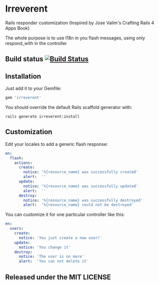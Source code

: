 # Irreverent

Rails responder customization (Inspired by Jose Valim's Crafting Rails 4 Apps Book)

The whole purpose is to use I18n in you flash messages, using only respond_with in the controller

## Build status [![Build Status](https://travis-ci.org/francocatena/irreverent.png?branch=master)](https://travis-ci.org/francocatena/irreverent)

## Installation

Just add it to your Gemfile:

```ruby
gem 'irreverent'
```

You should override the default Rails scaffold generator with:

```console
rails generate irreverent:install
```

## Customization

Edit your locales to add a generic flash response:

```yaml
en:
  flash:
    actions:
      create:
        notice: '%{resource_name} was successfully created'
        alert:  ''
      update:
        notice: '%{resource_name} was successfully updated'
        alert:  ''
      destroy:
        notice: '%{resource_name} was successfully destroyed'
        alert:  '%{resource_name} could not be destroyed'
```

You can customize it for one particular controller like this:

```yaml
en:
  users:
    create:
      notice: 'You just create a new user!'
    update:
      notice: 'You change it'
    destroy:
      notice: 'The user is no more'
      alert:  'You can not delete it'
```

## Released under the MIT LICENSE
